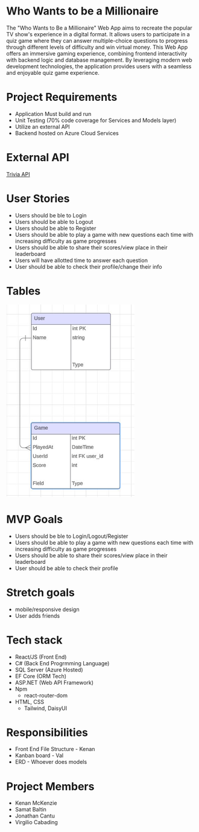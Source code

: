 # Who Wants to be a Millionaire

The "Who Wants to Be a Millionaire" Web App aims to recreate the popular TV show's experience in a digital format. It allows users to participate in a quiz game where they can answer multiple-choice questions to progress through different levels of difficulty and win virtual money. This Web App offers an immersive gaming experience, combining frontend interactivity with backend logic and database management. By leveraging modern web development technologies, the application provides users with a seamless and enjoyable quiz game experience.

# Project Requirements
- Application Must build and run
- Unit Testing (70% code coverage for Services and Models layer)
- Utilize an external API
- Backend hosted on Azure Cloud Services

# External API

[Trivia API](https://the-trivia-api.com/docs/v2/)

# User Stories

- Users should be ble to Login
- Users should be able to Logout
- Users should be able to Register
- Users should be able to play a game with new questions each time with increasing difficulty as game progresses
- Users should be able to share their scores/view place in their leaderboard
- Users will have allotted time to answer each question
- User should be able to check their profile/change their info

# Tables

 ![ERD](./ERD-240423.jpg)

# MVP Goals

- Users should be ble to Login/Logout/Register
- Users should be able to play a game with new questions each time with increasing difficulty as game progresses
- Users should be able to share their scores/view place in their leaderboard
- User should be able to check their profile

# Stretch goals

- mobile/responsive design
- User adds friends

# Tech stack

- React/JS (Front End)
- C# (Back End Progrmming Language)
- SQL Server (Azure Hosted)
- EF Core (ORM Tech)
- ASP.NET (Web API Framework)
- Npm 
    - react-router-dom
- HTML, CSS
    - Tailwind, DaisyUI

# Responsibilities

- Front End File Structure - Kenan
- Kanban board - Val
- ERD - Whoever does models

# Project Members

- Kenan McKenzie
- Samat Baltin
- Jonathan Cantu
- Virgilio Cabading
